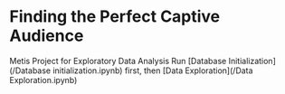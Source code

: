 # Finding the Perfect Captive Audience
Metis Project for Exploratory Data Analysis
Run [Database Initialization](/Database initialization.ipynb) first, then [Data Exploration](/Data Exploration.ipynb)
